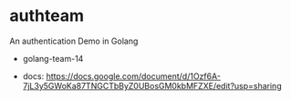 # authteam

An authentication Demo in Golang

- golang-team-14

- docs: https://docs.google.com/document/d/1Ozf6A-7jL3y5GWoKa87TNGCTbByZ0UBosGM0kbMFZXE/edit?usp=sharing
